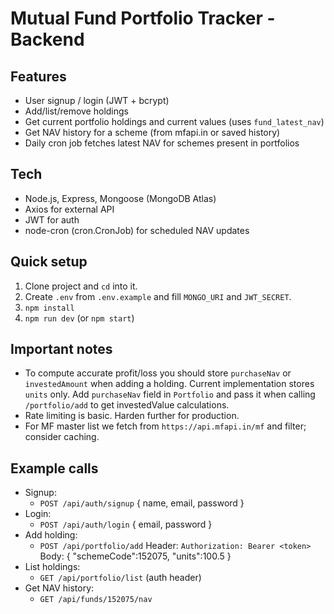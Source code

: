 # Mutual Fund Portfolio Tracker - Backend

## Features
- User signup / login (JWT + bcrypt)
- Add/list/remove holdings
- Get current portfolio holdings and current values (uses `fund_latest_nav`)
- Get NAV history for a scheme (from mfapi.in or saved history)
- Daily cron job fetches latest NAV for schemes present in portfolios

## Tech
- Node.js, Express, Mongoose (MongoDB Atlas)
- Axios for external API
- JWT for auth
- node-cron (cron.CronJob) for scheduled NAV updates

## Quick setup
1. Clone project and `cd` into it.
2. Create `.env` from `.env.example` and fill `MONGO_URI` and `JWT_SECRET`.
3. `npm install`
4. `npm run dev` (or `npm start`)

## Important notes
- To compute accurate profit/loss you should store `purchaseNav` or `investedAmount` when adding a holding. Current implementation stores `units` only. Add `purchaseNav` field in `Portfolio` and pass it when calling `/portfolio/add` to get investedValue calculations.
- Rate limiting is basic. Harden further for production.
- For MF master list we fetch from `https://api.mfapi.in/mf` and filter; consider caching.

## Example calls
- Signup:
  - `POST /api/auth/signup` { name, email, password }
- Login:
  - `POST /api/auth/login` { email, password }
- Add holding:
  - `POST /api/portfolio/add` Header: `Authorization: Bearer <token>` Body: { "schemeCode":152075, "units":100.5 }
- List holdings:
  - `GET /api/portfolio/list` (auth header)
- Get NAV history:
  - `GET /api/funds/152075/nav`

